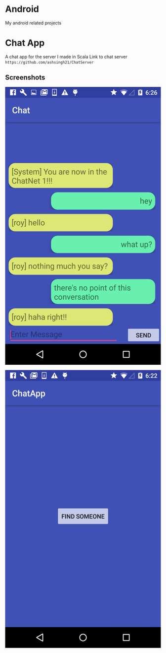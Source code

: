 # Android

My android related projects

# Chat App
A chat app for the server I made in Scala 
Link to chat server ``` https://github.com/ashsingh21/ChatServer ```

## Screenshots

![Alt text](Chat/screenshots/rsz_chat.png?raw=true "Optional Title")

![Alt text](Chat/screenshots/rsz_main.png?raw=true "Optional Title")
